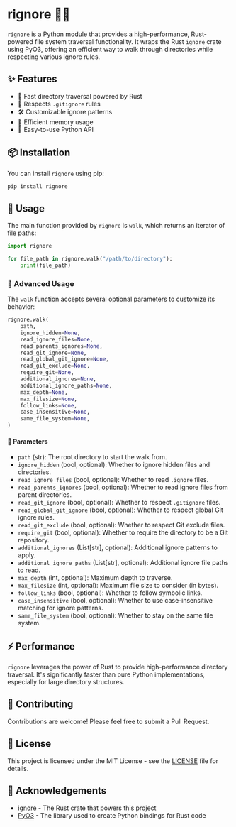# rignore 🚀🐍

`rignore` is a Python module that provides a high-performance, Rust-powered file system traversal functionality. It wraps the Rust `ignore` crate using PyO3, offering an efficient way to walk through directories while respecting various ignore rules.

## ✨ Features

- 🚀 Fast directory traversal powered by Rust
- 🙈 Respects `.gitignore` rules
- 🛠️ Customizable ignore patterns
- 💾 Efficient memory usage
- 🐍 Easy-to-use Python API

## 📦 Installation

You can install `rignore` using pip:

```bash
pip install rignore
```

## 🚀 Usage

The main function provided by `rignore` is `walk`, which returns an iterator of file paths:

```python
import rignore

for file_path in rignore.walk("/path/to/directory"):
    print(file_path)
```

### 🔧 Advanced Usage

The `walk` function accepts several optional parameters to customize its behavior:

```python
rignore.walk(
    path,
    ignore_hidden=None,
    read_ignore_files=None,
    read_parents_ignores=None,
    read_git_ignore=None,
    read_global_git_ignore=None,
    read_git_exclude=None,
    require_git=None,
    additional_ignores=None,
    additional_ignore_paths=None,
    max_depth=None,
    max_filesize=None,
    follow_links=None,
    case_insensitive=None,
    same_file_system=None,
)
```

#### 📝 Parameters

- `path` (str): The root directory to start the walk from.
- `ignore_hidden` (bool, optional): Whether to ignore hidden files and directories.
- `read_ignore_files` (bool, optional): Whether to read `.ignore` files.
- `read_parents_ignores` (bool, optional): Whether to read ignore files from parent directories.
- `read_git_ignore` (bool, optional): Whether to respect `.gitignore` files.
- `read_global_git_ignore` (bool, optional): Whether to respect global Git ignore rules.
- `read_git_exclude` (bool, optional): Whether to respect Git exclude files.
- `require_git` (bool, optional): Whether to require the directory to be a Git repository.
- `additional_ignores` (List[str], optional): Additional ignore patterns to apply.
- `additional_ignore_paths` (List[str], optional): Additional ignore file paths to read.
- `max_depth` (int, optional): Maximum depth to traverse.
- `max_filesize` (int, optional): Maximum file size to consider (in bytes).
- `follow_links` (bool, optional): Whether to follow symbolic links.
- `case_insensitive` (bool, optional): Whether to use case-insensitive matching for ignore patterns.
- `same_file_system` (bool, optional): Whether to stay on the same file system.

## ⚡ Performance

`rignore` leverages the power of Rust to provide high-performance directory traversal. It's significantly faster than pure Python implementations, especially for large directory structures.

## 🤝 Contributing

Contributions are welcome! Please feel free to submit a Pull Request.

## 📄 License

This project is licensed under the MIT License - see the [LICENSE](LICENSE) file for details.

## 🙏 Acknowledgements

- [ignore](https://github.com/BurntSushi/ripgrep/tree/master/crates/ignore) - The Rust crate that powers this project
- [PyO3](https://github.com/PyO3/pyo3) - The library used to create Python bindings for Rust code
